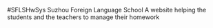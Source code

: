 #SFLSHwSys
Suzhou Foreign Language School
A website helping the students and the teachers to manage their homework